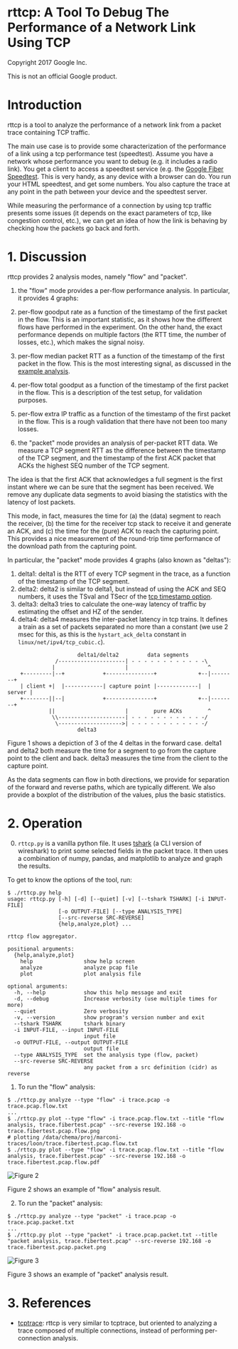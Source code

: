 # rttcp: A Tool To Debug The Performance of a Network Link Using TCP

Copyright 2017 Google Inc.

This is not an official Google product.


# Introduction

rttcp is a tool to analyze the performance of a network link from a packet
trace containing TCP traffic.

The main use case is to provide some characterization of the performance
of a link using a tcp performance test (speedtest). Assume you have a
network whose performance you want to debug (e.g. it includes a radio
link). You get a client to access a speedtest service (e.g. the
[Google Fiber Speedtest](http://speedtest.googlefiber.net/). This is
very handy, as any device with a browser can do. You run your HTML
speedtest, and get some numbers. You also capture the trace at any
point in the path between your device and the speedtest server.

While measuring the performance of a connection by using tcp traffic
presents some issues (it depends on the exact parameters of tcp, like
congestion control, etc.), we can get an idea of how the link is
behaving by checking how the packets go back and forth.


# 1. Discussion

rttcp provides 2 analysis modes, namely "flow" and "packet".

1. the "flow" mode provides a per-flow performance analysis. In
particular, it provides 4 graphs:

  1. per-flow goodput rate as a function of the timestamp of the first
     packet in the flow. This is an important statistic, as it shows
     how the different flows have performed in the experiment. On the
     other hand, the exact performance depends on multiple factors (the
     RTT time, the number of losses, etc.), which makes the signal noisy.
  2. per-flow median packet RTT as a function of the timestamp of
     the first packet in the flow. This is the most interesting signal,
     as discussed in the [example analysis](./example.analysis.md).
  3. per-flow total goodput as a function of the timestamp of the first
     packet in the flow. This is a description of the test setup, for
     validation purposes.
  4. per-flow extra IP traffic as a function of the timestamp of the first
     packet in the flow. This is a rough validation that there have not
     been too many losses.


2. the "packet" mode provides an analysis of per-packet RTT data. We
measure a TCP segment RTT as the difference between the timestamp of
the TCP segment, and the timestamp of the first ACK packet that ACKs
the highest SEQ number of the TCP segment.

The idea is that the first ACK that acknowledges a full segment is
the first instant where we can be sure that the segment has been
received. We remove any duplicate data segments to avoid biasing the
statistics with the latency of lost packets.

This mode, in fact, measures the time for (a) the (data) segment to
reach the receiver, (b) the time for the receiver tcp stack to receive
it and generate an ACK, and (c) the time for the (pure) ACK to reach
the capturing point. This provides a nice measurement of the
round-trip time performance of the download path from the capturing
point.

In particular, the "packet" mode provides 4 graphs (also known as
"deltas"):

  1. delta1: delta1 is the RTT of every TCP segment in the trace, as a
  function of the timestamp of the TCP segment.
  2. delta2: delta2 is similar to delta1, but instead of using the ACK
  and SEQ numbers, it uses the TSval and TSecr of the
  [tcp timestamp option](http://www.ietf.org/rfc/rfc1323.txt).
  3. delta3: delta3 tries to calculate the one-way latency of traffic
  by estimating the offset and HZ of the sender.
  4. delta4: delta4 measures the inter-packet latency in tcp trains.
  It defines a train as a set of packets separated no more than a
  constant (we use 2 msec for this, as this is the `hystart_ack_delta`
  constant in `linux/net/ipv4/tcp_cubic.c`).


```
                      delta1/delta2         data segments
               /---------------------| - - - - - - - - - - - -\
              |                      |                         ^
    +---------|--+            +---------------+             +--|--------+
    | client +|  |------------| capture point |-------------|  | server |
    +--------||--|            +---------------+             +--|--------+
             ||                      |        pure ACKs        ^
              \\---------------------| - - - - - - - - - - - -/
               \-------------------->| - - - - - - - - - - - -/
                      delta3
```

Figure 1 shows a depiction of 3 of the 4 deltas in the forward case.
delta1 and delta2 both measure the time for a segment to go from the
capture point to the client and back. delta3 measures the time from
the client to the capture point.


As the data segments can flow in both directions, we provide for
separation of the forward and reverse paths, which are typically
different. We also provide a boxplot of the distribution of the
values, plus the basic statistics.


# 2. Operation

0. `rttcp.py` is a vanilla python file. It uses
[tshark](https://www.wireshark.org/docs/wsug_html_chunked/AppToolstshark.html)
(a CLI version of wireshark) to print some selected fields in the
packet trace. It then uses a combination of numpy, pandas, and matplotlib
to analyze and graph the results.

To get to know the options of the tool, run:

```shell
$ ./rttcp.py help
usage: rttcp.py [-h] [-d] [--quiet] [-v] [--tshark TSHARK] [-i INPUT-FILE]
                [-o OUTPUT-FILE] [--type ANALYSIS_TYPE]
                [--src-reverse SRC-REVERSE]
                {help,analyze,plot} ...

rttcp flow aggregator.

positional arguments:
  {help,analyze,plot}
    help                show help screen
    analyze             analyze pcap file
    plot                plot analysis file

optional arguments:
  -h, --help            show this help message and exit
  -d, --debug           Increase verbosity (use multiple times for more)
  --quiet               Zero verbosity
  -v, --version         show program's version number and exit
  --tshark TSHARK       tshark binary
  -i INPUT-FILE, --input INPUT-FILE
                        input file
  -o OUTPUT-FILE, --output OUTPUT-FILE
                        output file
  --type ANALYSIS_TYPE  set the analysis type (flow, packet)
  --src-reverse SRC-REVERSE
                        any packet from a src definition (cidr) as reverse
```


1. To run the "flow" analysis:

```shell
$ ./rttcp.py analyze --type "flow" -i trace.pcap -o trace.pcap.flow.txt
...
$ ./rttcp.py plot --type "flow" -i trace.pcap.flow.txt --title "flow analysis, trace.fibertest.pcap" --src-reverse 192.168 -o trace.fibertest.pcap.flow.png
# plotting /data/chema/proj/marconi-traces/loon/trace.fibertest.pcap.flow.txt
$ ./rttcp.py plot --type "flow" -i trace.pcap.flow.txt --title "flow analysis, trace.fibertest.pcap" --src-reverse 192.168 -o trace.fibertest.pcap.flow.pdf
```

![Figure 2](example.flow.png)

Figure 2 shows an example of "flow" analysis result.


2. To run the "packet" analysis:

```shell
$ ./rttcp.py analyze --type "packet" -i trace.pcap -o trace.pcap.packet.txt
...
$ ./rttcp.py plot --type "packet" -i trace.pcap.packet.txt --title "packet analysis, trace.fibertest.pcap" --src-reverse 192.168 -o trace.fibertest.pcap.packet.png
```

![Figure 3](example.packet.png)

Figure 3 shows an example of "packet" analysis result.


# 3. References

* [tcptrace](http://www.tcptrace.org/): rttcp is very similar to tcptrace,
but oriented to analyzing a trace composed of multiple connections,
instead of performing per-connection analysis.

